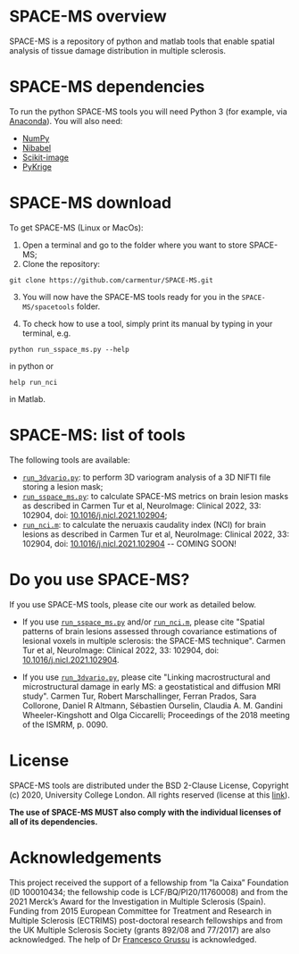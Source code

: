 # SPACE-MS overview 

SPACE-MS is a repository of python and matlab tools that enable spatial analysis of tissue damage distribution in multiple sclerosis.

# SPACE-MS dependencies
To run the python SPACE-MS tools you will need Python 3 (for example, via [Anaconda](http://www.anaconda.com/distribution)). You will also need:
* [NumPy](http://numpy.org)
* [Nibabel](http://nipy.org/nibabel)
* [Scikit-image](https://scikit-image.org)
* [PyKrige](http://pypi.org/project/PyKrige)

# SPACE-MS download
To get SPACE-MS (Linux or MacOs):

1. Open a terminal and go to the folder where you want to store SPACE-MS;
2. Clone the repository:
```
git clone https://github.com/carmentur/SPACE-MS.git 
```
3. You will now have the SPACE-MS tools ready for you in the `SPACE-MS/spacetools` folder. 

4. To check how to use a tool, simply print its manual by typing in your terminal, e.g.
```
python run_sspace_ms.py --help
```
in python or 
```
help run_nci
```
in Matlab. 

# SPACE-MS: list of tools

The following tools are available:
* [`run_3dvario.py`](https://github.com/carmentur/SPACE-MS/blob/master/spacetools/run_3dvario.py): to perform 3D variogram analysis of a 3D NIFTI file storing a lesion mask;
* [`run_sspace_ms.py`](https://github.com/carmentur/SPACE-MS/blob/master/spacetools/run_sspace_ms.py): to calculate SPACE-MS metrics on brain lesion masks as described in Carmen Tur et al, NeuroImage: Clinical 2022, 33: 102904, doi: [10.1016/j.nicl.2021.102904](https://doi.org/10.1016/j.nicl.2021.102904);
* [`run_nci.m`](https://github.com/carmentur/SPACE-MS/blob/master/spacetools/run_nci.m): to calculate the neruaxis caudality index (NCI) for brain lesions as described in Carmen Tur et al, NeuroImage: Clinical 2022, 33: 102904, doi: [10.1016/j.nicl.2021.102904](https://doi.org/10.1016/j.nicl.2021.102904) -- COMING SOON!


# Do you use SPACE-MS?
If you use SPACE-MS tools, please cite our work as detailed below.

* If you use [`run_sspace_ms.py`](https://github.com/carmentur/SPACE-MS/blob/master/spacetools/run_sspace_ms.py) and/or [`run_nci.m`](https://github.com/carmentur/SPACE-MS/blob/master/spacetools/run_nci.m), please cite "Spatial patterns of brain lesions assessed through covariance estimations of lesional voxels in multiple sclerosis: the SPACE-MS technique". Carmen Tur et al, NeuroImage: Clinical 2022, 33: 102904, doi: [10.1016/j.nicl.2021.102904](https://doi.org/10.1016/j.nicl.2021.102904).

* If you use [`run_3dvario.py`](https://github.com/carmentur/SPACE-MS/blob/master/spacetools/run_3dvario.py), please cite "Linking macrostructural and microstructural damage in early MS: a geostatistical and diffusion MRI study". Carmen Tur, Robert Marschallinger, Ferran Prados, Sara Collorone, Daniel R Altmann, Sébastien Ourselin, Claudia A. M. Gandini Wheeler-Kingshott and Olga Ciccarelli; Proceedings of the 2018 meeting of the ISMRM, p. 0090.


# License
SPACE-MS tools are distributed under the BSD 2-Clause License, Copyright (c) 2020, University College London. All rights reserved (license at this [link](https://github.com/carmentur/SPACE-MS/blob/master/LICENSE.txt)).

**The use of SPACE-MS MUST also comply with the individual licenses of all of its dependencies.**

# Acknowledgements
This project received the support of a fellowship from ”la Caixa” Foundation (ID 100010434; the fellowship code is LCF/BQ/PI20/11760008) and from the 2021 Merck’s Award for the Investigation in Multiple Sclerosis (Spain). Funding from 2015 European Committee for Treatment and Research in Multiple Sclerosis (ECTRIMS) post-doctoral research fellowships and from the UK Multiple Sclerosis Society (grants 892/08 and 77/2017) are also acknowledged. The help of Dr [Francesco Grussu](http://fragrussu.github.io) is acknowledged. 
